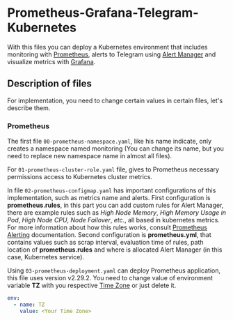 # Prometheus-Grafana-Telegram-Kubernetes

With this files you can deploy a Kubernetes environment that includes monitoring with [Prometheus](https://github.com/prometheus/prometheus), alerts to Telegram using [Alert Manager](https://github.com/prometheus/alertmanager) and visualize metrics with [Grafana](https://github.com/grafana/grafana).

## Description of files

For implementation, you need to change certain values in certain files, let's describe them.

### Prometheus

The first file ```00-prometheus-namespace.yaml```, like his name indicate, only creates a namespace named monitoring (You can change its name, but you need to replace new namespace name in almost all files).

For ```01-prometheus-cluster-role.yaml``` file, gives to Prometheus necessary permissions access to Kubernetes cluster metrics.

In file ```02-prometheus-configmap.yaml``` has important configurations of this implementation, such as metrics name and alerts. First configuration is   __prometheus.rules__, in this part you can add custom rules for Alert Manager, there are example rules such as _High Node Memory_, _High Memory Usage in Pod_, _High Node CPU_, _Node Failover_, _etc_., all based in kubernetes metrics. For more information about how this rules works, consult [Prometheus Alerting](https://prometheus.io/docs/prometheus/latest/configuration/alerting_rules/) documentation. Second configuration is __prometheus.yml__, that contains values such as scrap interval, evaluation time of rules, path location of __prometheus.rules__ and where is allocated Alert Manager (in this case, Kubernetes service). 

Using ```03-prometheus-deployment.yaml``` can deploy Prometheus application, this file uses version v2.29.2. You need to change value of environment variable __TZ__ with you respective [Time Zone](https://en.wikipedia.org/wiki/List_of_tz_database_time_zones) or just delete it.

```yml
env:
  - name: TZ
    value: <Your Time Zone>
```
